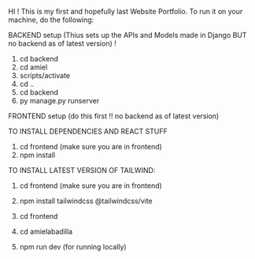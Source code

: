 HI ! This is my first and hopefully last Website Portfolio. To run it on your machine, do the following:

BACKEND setup (Thius sets up the APIs and Models made in Django BUT  no backend as of latest version) !
1. cd backend
2. cd amiel
3. scripts/activate
4. cd ..
5. cd backend
6. py manage.py runserver


FRONTEND setup (do this first !! no backend as of latest version)

TO INSTALL DEPENDENCIES AND REACT STUFF
1. cd frontend (make sure you are in frontend)
2. npm install


TO INSTALL LATEST VERSION OF TAILWIND:
1. cd frontend (make sure you are in frontend)
1. npm install tailwindcss @tailwindcss/vite

  
1. cd frontend
2. cd amielabadilla
3. npm run dev (for running locally)
